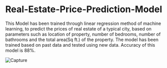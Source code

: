 # Real-Estate-Price-Prediction-Model

This Model has been trained through linear regression method of machine learning, to predict the prices of real estate of a typical city, based on parameters such as location of property, number of bedrooms, number of bathrooms and the total area(Sq ft.) of the property.
The model has been trained based on past data and tested using new data.
Accuracy of this model is 88%.


![Capture](https://user-images.githubusercontent.com/85470315/133913872-7142b8b8-7ac9-4618-b148-1b123582579b.JPG)
